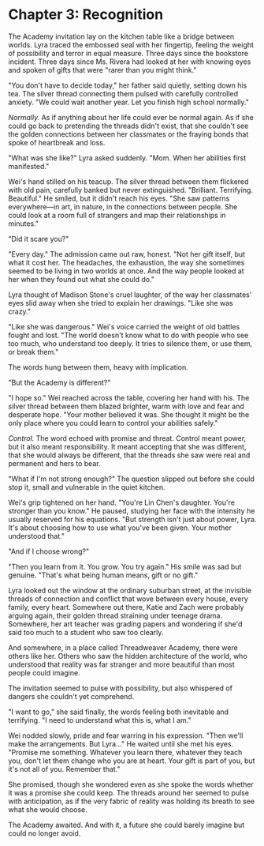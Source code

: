 # Chapter 3: Recognition

The Academy invitation lay on the kitchen table like a bridge between worlds. Lyra traced the embossed seal with her fingertip, feeling the weight of possibility and terror in equal measure. Three days since the bookstore incident. Three days since Ms. Rivera had looked at her with knowing eyes and spoken of gifts that were "rarer than you might think."

"You don't have to decide today," her father said quietly, setting down his tea. The silver thread connecting them pulsed with carefully controlled anxiety. "We could wait another year. Let you finish high school normally."

*Normally.* As if anything about her life could ever be normal again. As if she could go back to pretending the threads didn't exist, that she couldn't see the golden connections between her classmates or the fraying bonds that spoke of heartbreak and loss.

"What was she like?" Lyra asked suddenly. "Mom. When her abilities first manifested."

Wei's hand stilled on his teacup. The silver thread between them flickered with old pain, carefully banked but never extinguished. "Brilliant. Terrifying. Beautiful." He smiled, but it didn't reach his eyes. "She saw patterns everywhere—in art, in nature, in the connections between people. She could look at a room full of strangers and map their relationships in minutes."

"Did it scare you?"

"Every day." The admission came out raw, honest. "Not her gift itself, but what it cost her. The headaches, the exhaustion, the way she sometimes seemed to be living in two worlds at once. And the way people looked at her when they found out what she could do."

Lyra thought of Madison Stone's cruel laughter, of the way her classmates' eyes slid away when she tried to explain her drawings. "Like she was crazy."

"Like she was dangerous." Wei's voice carried the weight of old battles fought and lost. "The world doesn't know what to do with people who see too much, who understand too deeply. It tries to silence them, or use them, or break them."

The words hung between them, heavy with implication.

"But the Academy is different?"

"I hope so." Wei reached across the table, covering her hand with his. The silver thread between them blazed brighter, warm with love and fear and desperate hope. "Your mother believed it was. She thought it might be the only place where you could learn to control your abilities safely."

*Control.* The word echoed with promise and threat. Control meant power, but it also meant responsibility. It meant accepting that she was different, that she would always be different, that the threads she saw were real and permanent and hers to bear.

"What if I'm not strong enough?" The question slipped out before she could stop it, small and vulnerable in the quiet kitchen.

Wei's grip tightened on her hand. "You're Lin Chen's daughter. You're stronger than you know." He paused, studying her face with the intensity he usually reserved for his equations. "But strength isn't just about power, Lyra. It's about choosing how to use what you've been given. Your mother understood that."

"And if I choose wrong?"

"Then you learn from it. You grow. You try again." His smile was sad but genuine. "That's what being human means, gift or no gift."

Lyra looked out the window at the ordinary suburban street, at the invisible threads of connection and conflict that wove between every house, every family, every heart. Somewhere out there, Katie and Zach were probably arguing again, their golden thread straining under teenage drama. Somewhere, her art teacher was grading papers and wondering if she'd said too much to a student who saw too clearly.

And somewhere, in a place called Threadweaver Academy, there were others like her. Others who saw the hidden architecture of the world, who understood that reality was far stranger and more beautiful than most people could imagine.

The invitation seemed to pulse with possibility, but also whispered of dangers she couldn't yet comprehend.

"I want to go," she said finally, the words feeling both inevitable and terrifying. "I need to understand what this is, what I am."

Wei nodded slowly, pride and fear warring in his expression. "Then we'll make the arrangements. But Lyra..." He waited until she met his eyes. "Promise me something. Whatever you learn there, whatever they teach you, don't let them change who you are at heart. Your gift is part of you, but it's not all of you. Remember that."

She promised, though she wondered even as she spoke the words whether it was a promise she could keep. The threads around her seemed to pulse with anticipation, as if the very fabric of reality was holding its breath to see what she would choose.

The Academy awaited. And with it, a future she could barely imagine but could no longer avoid.



